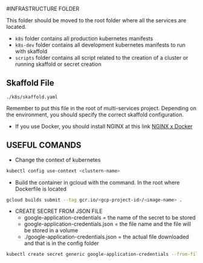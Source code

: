 #INFRASTRUCTURE FOLDER

This folder should be moved to the root folder where all the services are located.

- `k8s` folder contains all production kubernetes manifests
- `k8s-dev` folder contains all development kubernetes manifests to run with skaffold
- `scripts` folder contains all script related to the creation of a cluster or running skaffold or secret creation

## Skaffold File

`./k8s/skaffold.yaml`

Remember to put this file in the root of multi-services project. Depending on the environment, you should specify the
correct skaffold configuration.

- If you use Docker, you should install NGINX at this link
  [NGINX x Docker](https://kubernetes.github.io/ingress-nginx/deploy/)

## USEFUL COMANDS

- Change the context of kubernetes

```bash
kubectl config use-context <clustern-name>
```

- Build the container in gcloud with the command. In the root where Dockerfile is located

```bash
gcloud builds submit --tag gcr.io/<gcp-project-id>/<image-name> .
```

- CREATE SECRET FROM JSON FILE
  - google-application-credentials = the name of the secret to be stored
  - google-application-credentials.json = the file name and the file will be stored in a volume
  - ./google-application-credentials.json = the actual file downloaded and that is in the config folder

```bash
kubectl create secret generic google-application-credentials --from-file=google-application-credentials.json=./google-application-credentials.json
```
